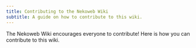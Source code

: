 ```yaml
---
title: Contributing to the Nekoweb Wiki
subtitle: A guide on how to contribute to this wiki.
---
```

The Nekoweb Wiki encourages everyone to contribute! Here is how you can contribute to this wiki.



